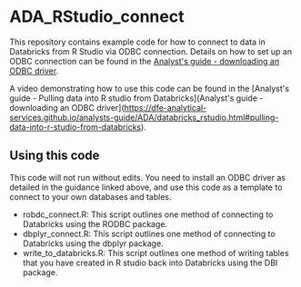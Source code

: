 # ADA_RStudio_connect

This repository contains example code for how to connect to data in Databricks from R Studio via ODBC connection. Details on how to set up an ODBC connection can be found in the [Analyst's guide - downloading an ODBC driver](https://dfe-analytical-services.github.io/analysts-guide/ADA/databricks_rstudio.html#downloading-an-odbc-driver). 

A video demonstrating how to use this code can be found in the [Analyst's guide - Pulling data into R studio from Databricks](Analyst's guide - downloading an ODBC driver](https://dfe-analytical-services.github.io/analysts-guide/ADA/databricks_rstudio.html#pulling-data-into-r-studio-from-databricks).  

## Using this code

This code will not run without edits. You need to install an ODBC driver as detailed in the guidance linked above, and use this code as a template to connect to your own databases and tables.

- robdc_connect.R: This script outlines one method of connecting to Databricks using the RODBC package.
- dbplyr_connect.R: This script outlines one method of connecting to Databricks using the dbplyr package.
- write_to_databricks.R: This script outlines one method of writing tables that you have created in R studio back into Databricks using the DBI package.
